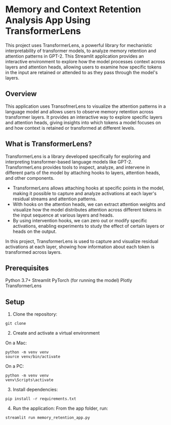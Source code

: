 # Memory and Context Retention Analysis App Using TransformerLens

This project uses TransformerLens, a powerful library for mechanistic interpretability of transformer models, to analyze memory retention and attention patterns in GPT-2. This Streamlit application provides an interactive environment to explore how the model processes context across layers and attention heads, allowing users to examine how specific tokens in the input are retained or attended to as they pass through the model's layers.


## Overview

This application uses TransofmerLens to visualize the attention patterns in a language model and allows users to observe memory retention across transformer layers. It provides an interactive way to explore specific layers and attention heads, giving insights into which tokens a model focuses on and how context is retained or transformed at different levels.

## What is TransformerLens? 

TransformerLens is a library developed specifically for exploring and interpreting transformer-based language models like GPT-2. TransformerLens provides tools to inspect, analyze, and intervene in different parts of the model by attaching hooks to layers, attention heads, and other components.

* TransformerLens allows attaching hooks at specific points in the model, making it possible to capture and analyze activations at each layer's residual streams and attention patterns.
* With hooks on the attention heads, we can extract attention weights and visualize how the model distributes attention across different tokens in the input sequence at various layers and heads.
* By using intervention hooks, we can zero out or modify specific activations, enabling experiments to study the effect of certain layers or heads on the output.

In this project, TransformerLens is used to capture and visualize residual activations at each layer, showing how information about each token is transformed across layers.


## Prerequisites
Python 3.7+
Streamlit
PyTorch (for running the model)
Plotly
TransformerLens

## Setup
1. Clone the repository:
```
git clone 
```
2. Create and activate a virtual environment

On a Mac:
```
python -m venv venv
source venv/bin/activate
```
On a PC:
```
python -m venv venv
venv\Scripts\activate
```

3. Install dependencies:
```
pip install -r requirements.txt
```

4. Run the application:
From the app folder, run:
```
streamlit run memory_retention_app.py
```
